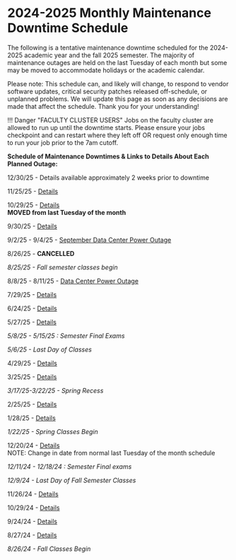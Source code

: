 # 2024-2025 Monthly Maintenance Downtime Schedule

The following is a tentative maintenance downtime scheduled for the 2024-2025 academic year and the fall 2025 semester.  The majority of maintenance outages are held on the last Tuesday of each month but some may be moved to accommodate holidays or the academic calendar.  

Please note: This schedule can, and likely will change, to respond to vendor software updates, critical security patches released off-schedule, or unplanned problems.  We will update this page as soon as any decisions are made that affect the schedule.  Thank you for your understanding!  

!!! Danger "FACULTY CLUSTER USERS"
    Jobs on the faculty cluster are allowed to run up until the downtime starts.  Please ensure your jobs checkpoint and can restart where they left off OR request only enough time to run your job prior to the 7am cutoff.

**Schedule of Maintenance Downtimes & Links to Details About Each Planned Outage:**

12/30/25 - Details available approximately 2 weeks prior to downtime

11/25/25 - [Details](2025.md#november-2025-downtime)

10/29/25 - [Details](2025.md#october-2025-downtime)  
**MOVED from last Tuesday of the month**  

9/30/25 - [Details](2025.md#september-2025-downtime)

9/2/25 - 9/4/25 - [September Data Center Power Outage](2025.md#september-2025-data-center-power-outage)  

8/26/25 - **CANCELLED**

_8/25/25 - Fall semester classes begin_

8/8/25 - 8/11/25 - [Data Center Power Outage](2025.md#august-2025-data-center-power-outage)

7/29/25 - [Details](2025.md#july-2025-downtime)

6/24/25 - [Details](2025.md#june-2025-downtime)

5/27/25 - [Details](2025.md#may-2025-downtime) 

_5/8/25 - 5/15/25 : Semester Final Exams_

_5/6/25 - Last Day of Classes_

4/29/25 - [Details](2025.md#april-2025-downtime) 

3/25/25 - [Details](2025.md#march-2025-downtime)  

_3/17/25-3/22/25 - Spring Recess_

2/25/25 - [Details](2025.md#february-2025-downtime)

1/28/25 -  [Details](2025.md#january-2025-downtime)

_1/22/25 - Spring Classes Begin_

12/20/24 -  [Details](2024.md#december-2024-downtime)  
NOTE: Change in date from normal last Tuesday of the month schedule

_12/11/24 - 12/18/24 : Semester Final exams_

_12/9/24 - Last Day of Fall Semester Classes_

11/26/24 - [Details](2024.md#november-2024-downtime)

10/29/24 - [Details](2024.md#october-2024-downtime)

9/24/24 - [Details](2024.md#september-2024-downtime)

8/27/24 - [Details](2024.md#august-2024-downtime) 

_8/26/24 - Fall Classes Begin_





































